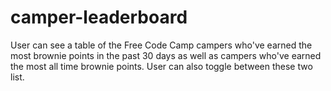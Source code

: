 # camper-leaderboard

User can see a table of the Free Code Camp campers who've earned the most brownie points in the past 30 days as well as campers who've earned the most all time brownie points. User can also toggle between these two list. 
